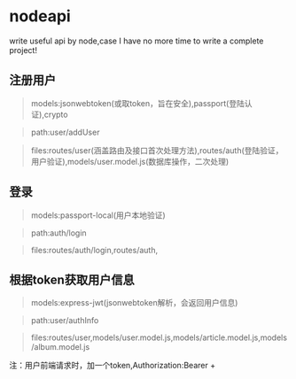 # nodeapi
write useful api by node,case I have no more time to write a complete project!

## 注册用户
>models:jsonwebtoken(或取token，旨在安全),passport(登陆认证),crypto

>path:user/addUser

>files:routes/user(涵盖路由及接口首次处理方法),routes/auth(登陆验证，用户验证),models/user.model.js(数据库操作，二次处理)

## 登录
>models:passport-local(用户本地验证)

>path:auth/login

>files:routes/auth/login,routes/auth,

## 根据token获取用户信息
>models:express-jwt(jsonwebtoken解析，会返回用户信息)

>path:user/authInfo

>files:routes/user,models/user.model.js,models/article.model.js,models/album.model.js

注：用户前端请求时，加一个token,Authorization:Bearer +<token>